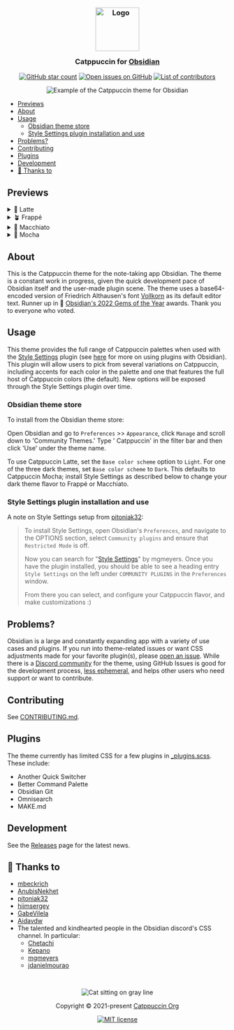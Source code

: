 <h3 align="center">
	<img src="https://raw.githubusercontent.com/catppuccin/catppuccin/main/assets/logos/exports/1544x1544_circle.png" width="100" alt="Logo"/><br/>
	<img src="https://raw.githubusercontent.com/catppuccin/catppuccin/main/assets/misc/transparent.png" height="30" width="0px" alt=""/>
	Catppuccin for <a href="https://obsidian.md">Obsidian</a>
	<img src="https://raw.githubusercontent.com/catppuccin/catppuccin/main/assets/misc/transparent.png" height="30" width="0px" alt=""/>
</h3>

<p align="center">
    <a href="https://github.com/catppuccin/obsidian/stargazers"><img src="https://img.shields.io/github/stars/catppuccin/obsidian?colorA=363a4f&colorB=b7bdf8&style=for-the-badge" alt="GitHub star count"></a>
    <a href="https://github.com/catppuccin/obsidian/issues"><img src="https://img.shields.io/github/issues/catppuccin/obsidian?colorA=363a4f&colorB=f5a97f&style=for-the-badge" alt="Open issues on GitHub"></a>
    <a href="https://github.com/catppuccin/obsidian/contributors"><img src="https://img.shields.io/github/contributors/catppuccin/obsidian?colorA=363a4f&colorB=a6da95&style=for-the-badge" alt="List of contributors"></a>
</p>

<p align="center">
  <img src="https://raw.githubusercontent.com/catppuccin/obsidian/main/assets/screenshot-hq.png" alt="Example of the Catppuccin theme for Obsidian"/>
</p>

+ [Previews](#previews)
+ [About](#about)
+ [Usage](#usage)
    + [Obsidian theme store](#obsidian-theme-store)
    + [Style Settings plugin installation and use](#style-settings-plugin-installation-and-use)
+ [Problems?](#problems)
+ [Contributing](#contributing)
+ [Plugins](#plugins)
+ [Development](#development)
+ [💝 Thanks to](#-thanks-to)

## Previews

<details>
<summary>🌻 Latte</summary>
<img src="https://raw.githubusercontent.com/catppuccin/obsidian/main/assets/raw-flavor-screenshots/latte.webp" alt="Preview of Latte theme"/>
</details>
<details>
<summary>🪴 Frappé</summary>
<img src="https://raw.githubusercontent.com/catppuccin/obsidian/main/assets/raw-flavor-screenshots/frappe.webp" alt="Preview of Frappé theme"/>
</details>
<details>
<summary>🌺 Macchiato</summary>
<img src="https://raw.githubusercontent.com/catppuccin/obsidian/main/assets/raw-flavor-screenshots/macchiato.webp" alt="Preview of Macchiato theme"/>
</details>
<details>
<summary>🌿 Mocha</summary>
<img src="https://raw.githubusercontent.com/catppuccin/obsidian/main/assets/raw-flavor-screenshots/mocha.webp" alt="Preview of Mocha theme"/>
</details>

## About

This is the Catppuccin theme for the note-taking app Obsidian.
The theme is a constant work in progress, given the quick
development pace of Obsidian itself and the user-made plugin
scene. The theme uses a base64-encoded version of Friedrich Althausen's font [Vollkorn](http://vollkorn-typeface.com) as its default editor text.
Runner up in 🎉 [Obsidian's 2022 Gems of the Year](https://forum.obsidian.md/t/gems-of-the-year-2022-winners/54903)
awards. Thank you to everyone who voted.

## Usage

This theme provides the full range of Catppuccin palettes when
used with the
[Style Settings](https://github.com/mgmeyers/obsidian-style-settings#obsidian-style-settings-plugin)
plugin
(see [here](https://help.obsidian.md/Extending+Obsidian/Community+plugins)
for more on using plugins with Obsidian).
This plugin will allow users to pick from several variations on
Catppuccin, including accents for each color in the palette and
one that features the full host of Catppuccin colors (the
default). New options will be exposed through the Style Settings
plugin over time.

### Obsidian theme store

To install from the Obsidian theme store:

Open Obsidian and go to `Preferences` >> `Appearance`,
click `Manage` and scroll down to 'Community Themes.' Type '
Catppuccin' in the filter bar and then click 'Use' under the
theme name.

To use Catppuccin Latte, set the `Base color scheme` option to `Light`.
For one of the three dark themes, set `Base color scheme` to `Dark`.
This defaults to Catppuccin Mocha; install Style Settings as described below to change your dark theme flavor to Frappé or Macchiato.

### Style Settings plugin installation and use

A note on Style Settings setup from [pitoniak32](https://github.com/pitoniak32):

> To install Style Settings, open Obsidian's `Preferences`, and navigate to the
> OPTIONS section, select `Community plugins` and ensure that `Restricted Mode` is
> off.
>
> Now you can search
> for "[Style Settings](https://github.com/mgmeyers/obsidian-style-settings#obsidian-style-settings-plugin)"
> by mgmeyers.
> Once you have the plugin installed, you should be able to see a heading
> entry `Style Settings` on the left under `COMMUNITY PLUGINS` in
> the `Preferences` window.
>
> From there you can select, and configure your Catppuccin flavor, and make
> customizations :)

## Problems?

Obsidian is a large and constantly expanding app with a variety
of use cases and plugins. If you run into theme-related issues or
want CSS adjustments made for your favorite plugin(s),
please [open an issue](https://github.com/catppuccin/obsidian/issues).
While there is
a [Discord community](https://discord.com/channels/907385605422448742/1027435548165558303)
for the theme, using GitHub Issues is good for the development
process, [less ephemeral](https://karl-voit.at/2020/10/23/avoid-web-forums/),
and helps other users who need support or want to contribute.

## Contributing

See [CONTRIBUTING.md](CONTRIBUTING.md).

## Plugins

The theme currently has limited CSS for a few plugins
in [_plugins.scss](https://github.com/catppuccin/obsidian/blob/main/scss/vendors/_plugins.scss).
These include:

+ Another Quick Switcher
+ Better Command Palette
+ Obsidian Git
+ Omnisearch
+ MAKE.md

## Development

See
the [Releases](https://github.com/catppuccin/obsidian/releases)
page for the latest news.

## 💝 Thanks to

+ [mbeckrich](https://github.com/mbeckrich)
+ [AnubisNekhet](https://github.com/anubisnekhet)
+ [pitoniak32](https://github.com/pitoniak32)
+ [hiimsergey](https://github.com/hiimsergey)
+ [GabeVilela](https://github.com/GabeVilela)
+ [Aidavdw](https://github.com/Aidavdw)
+ The talented and kindhearted people in the Obsidian discord's
  CSS channel. In particular:
    + [Chetachi](https://github.com/chetachiezikeuzor/Yin-and-Yang-Theme/)
    + [Kepano](https://github.com/kepano/obsidian-minimal)
    + [mgmeyers](https://github.com/mgmeyers/obsidian-california-coast-theme)
    + [jdanielmourao](https://github.com/jdanielmourao/obsidian-sanctum)

&nbsp;

<p align="center"><img src="https://raw.githubusercontent.com/catppuccin/catppuccin/main/assets/footers/gray0_ctp_on_line.svg?sanitize=true" alt="Cat sitting on gray line"/></p>
<p align="center">Copyright &copy; 2021-present <a href="https://github.com/catppuccin" target="_blank">Catppuccin Org</a>
<p align="center"><a href="https://github.com/catppuccin/catppuccin/blob/main/LICENSE"><img src="https://img.shields.io/static/v1.svg?style=for-the-badge&label=License&message=MIT&logoColor=d9e0ee&colorA=363a4f&colorB=b7bdf8" alt="MIT license"/></a></p>

